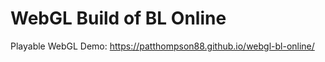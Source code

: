 # WebGL Build of BL Online

Playable WebGL Demo:  https://patthompson88.github.io/webgl-bl-online/ 

